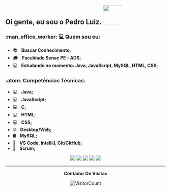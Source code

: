 <h2> Oi gente, eu sou o <strong>Pedro Luiz</strong>. <img src="https://media.tenor.com/PqNpZlQEcyQAAAAM/groudon.gif" width="60"></h2>

<h3> :man_office_worker: 💻 Quem sou eu: </h3>

- :books: &nbsp; <strong>Buscar Conhecimento;</strong>
- 🎓 &nbsp; <strong>Faculdade Senac PE - ADS;</strong>
- :computer: &nbsp; <strong>Estudando no momento: Java, JavaScript, MySQL, HTML, CSS;</strong>

<h3>:atom: Competências Técnicas: </h3>

- 💻 &nbsp; <strong>Java;</strong>
- 💻 &nbsp; <strong>JavaScript;</strong>
- 💻 &nbsp; <strong>C;</strong>
- 💻 &nbsp; <strong>HTML;</strong>
- 💻 &nbsp; <strong>CSS;</strong>
- 🌐 &nbsp; <strong>Desktop/Web;</strong>
- 🛢 &nbsp; <strong>MySQL;</strong>
- 🔧 &nbsp; <strong>VS Code, IntelliJ, Git/GitHub;</strong>
- 🔧 &nbsp; <strong>Scrum;</strong>


<div align="center">
  <a href="#" alt="Gmail">
  <img src="https://img.shields.io/badge/-Gmail-FF0000?style=flat-square&labelColor=FF0000&logo=gmail&logoColor=white&link=LINK-DO-SEU-EMAIL" /></a>

  <a href="#" alt="Linkedin">
  <img src="https://img.shields.io/badge/-Linkedin-0e76a8?style=flat-square&logo=Linkedin&logoColor=white&link=LINK-DO-SEU-LINKEDIN" /></a>

  <a href="#" alt="WhatsApp">
  <img src="https://img.shields.io/badge/-WhatsApp-25d366?style=flat-square&labelColor=25d366&logo=whatsapp&logoColor=white&link=API-DO-SEU-WHATSAPP"/></a>

  <a href="#" alt="Facebook">
  <img src="https://img.shields.io/badge/-Facebook-3b5998?style=flat-square&labelColor=3b5998&logo=facebook&logoColor=white&link=LINK-DO-SEU-FACEBOOK"/></a>

  <a href="#" alt="Instagram">
  <img src="https://img.shields.io/badge/-Instagram-DF0174?style=flat-square&labelColor=DF0174&logo=instagram&logoColor=white&link=LINK-DO-SEU-INSTAGRAM"/></a>
<div>

*************
**Contador De Visitas**

![VisitorCount](https://profile-counter.glitch.me/{pedroLuizLima}/count.svg)
